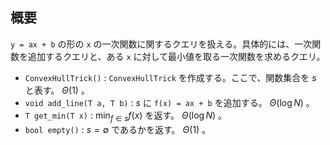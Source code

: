 ## 概要

`y = ax + b` の形の `x` の一次関数に関するクエリを扱える。具体的には、一次関数を追加するクエリと、ある `x` に対して最小値を取る一次関数を求めるクエリ。

- `ConvexHullTrick()` : `ConvexHullTrick` を作成する。ここで、関数集合を $s$ と表す。 $\Theta(1)$ 。
- `void add_line(T a, T b)` : $s$ に `f(x) = ax + b` を追加する。 $\Theta(\log N)$ 。
- `T get_min(T x)` : $\min_{f \in s} f(x)$ を返す。 $\Theta(\log N)$ 。
- `bool empty()` : $s = \emptyset$ であるかを返す。 $\Theta(1)$ 。
